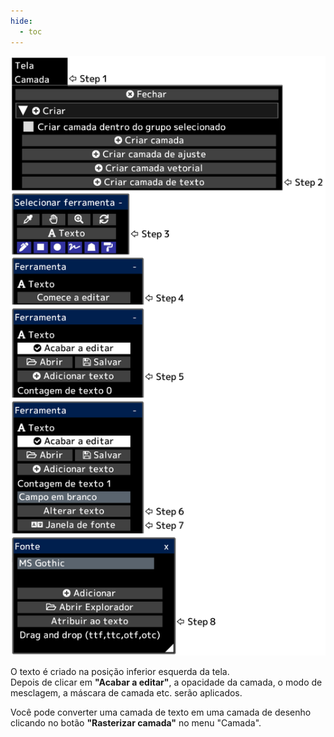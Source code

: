 ```yaml
---
hide:
  - toc
---
```


<!-- https://steamcommunity.com/sharedfiles/filedetails/?id=2954851257 -->

![text_layer](./image/text_layer.png)

O texto é criado na posição inferior esquerda da tela. <br />
Depois de clicar em __"Acabar a editar"__, a opacidade da camada, o modo de mesclagem, a máscara de camada etc. serão aplicados.

Você pode converter uma camada de texto em uma camada de desenho clicando no botão __"Rasterizar camada"__ no menu "Camada".
